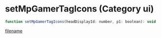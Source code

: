 # setMpGamerTagIcons (Category ui)

```js
function setMpGamerTagIcons(headDisplayId: number, p1: boolean): void
```

[filename](setMpGamerTagIcons_m.md ':include')